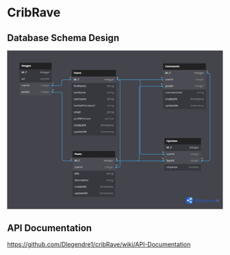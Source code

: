# CribRave

## Database Schema Design

![db-schema]

[db-schema]: ./images/db.png

## API Documentation

https://github.com/Dlegendre1/cribRave/wiki/API-Documentation
